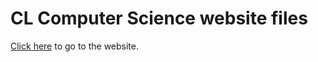 # CL Computer Science website files
[Click here](https://michaelschung.github.io/) to go to the website.